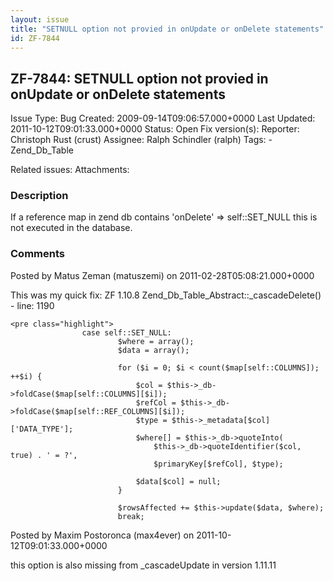 ```yaml
---
layout: issue
title: "SETNULL option not provied in onUpdate or onDelete statements"
id: ZF-7844
---
```


ZF-7844: SETNULL option not provied in onUpdate or onDelete statements
----------------------------------------------------------------------

 Issue Type: Bug Created: 2009-09-14T09:06:57.000+0000 Last Updated: 2011-10-12T09:01:33.000+0000 Status: Open Fix version(s): 
 Reporter:  Christoph Rust (crust)  Assignee:  Ralph Schindler (ralph)  Tags: - Zend\_Db\_Table
 
 Related issues: 
 Attachments: 
### Description

If a reference map in zend db contains 'onDelete' => self::SET\_NULL this is not executed in the database.

 

 

### Comments

Posted by Matus Zeman (matuszemi) on 2011-02-28T05:08:21.000+0000

This was my quick fix: ZF 1.10.8 Zend\_Db\_Table\_Abstract::\_cascadeDelete() - line: 1190

 
    <pre class="highlight">
                    case self::SET_NULL:
                            $where = array();
                            $data = array();
                            
                            for ($i = 0; $i < count($map[self::COLUMNS]); ++$i) {
                                $col = $this->_db->foldCase($map[self::COLUMNS][$i]);
                                $refCol = $this->_db->foldCase($map[self::REF_COLUMNS][$i]);
                                $type = $this->_metadata[$col]['DATA_TYPE'];
                                $where[] = $this->_db->quoteInto(
                                    $this->_db->quoteIdentifier($col, true) . ' = ?',
                                    $primaryKey[$refCol], $type);
                                    
                                $data[$col] = null;
                            }
                            
                            $rowsAffected += $this->update($data, $where);
                            break;


 

 

Posted by Maxim Postoronca (max4ever) on 2011-10-12T09:01:33.000+0000

this option is also missing from \_cascadeUpdate in version 1.11.11

 

 
